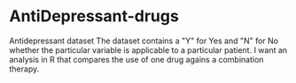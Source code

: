 # AntiDepressant-drugs
Antidepressant dataset
The dataset contains a "Y" for Yes and "N" for No whether the particular variable is applicable to a particular patient. I want an analysis in R that compares the use of one drug agains a combination therapy.
